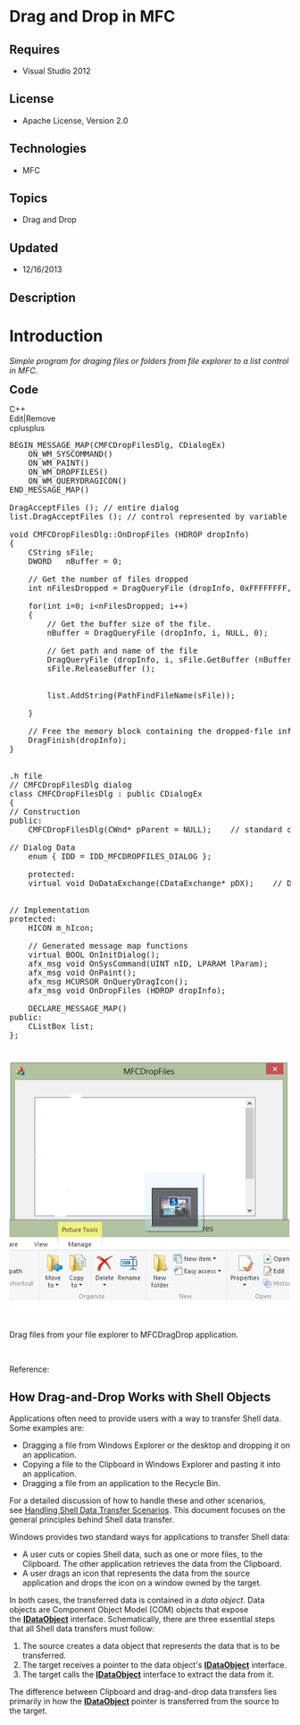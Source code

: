 # Drag and Drop in MFC
## Requires
- Visual Studio 2012
## License
- Apache License, Version 2.0
## Technologies
- MFC
## Topics
- Drag and Drop
## Updated
- 12/16/2013
## Description

<h1>Introduction</h1>
<p><em>Simple program for draging files or folders from file explorer to a list control in MFC.</em></p>
<p><span style="font-size:20px; font-weight:bold">Code</span></p>
<div class="scriptcode">
<div class="pluginEditHolder" pluginCommand="mceScriptCode">
<div class="title"><span>C&#43;&#43;</span></div>
<div class="pluginLinkHolder"><span class="pluginEditHolderLink">Edit</span>|<span class="pluginRemoveHolderLink">Remove</span></div>
<span class="hidden">cplusplus</span>

<div class="preview">
<pre class="cplusplus">BEGIN_MESSAGE_MAP(CMFCDropFilesDlg,&nbsp;CDialogEx)&nbsp;
&nbsp;&nbsp;&nbsp;&nbsp;ON_WM_SYSCOMMAND()&nbsp;
&nbsp;&nbsp;&nbsp;&nbsp;ON_WM_PAINT()&nbsp;
&nbsp;&nbsp;&nbsp;&nbsp;ON_WM_DROPFILES()&nbsp;
&nbsp;&nbsp;&nbsp;&nbsp;ON_WM_QUERYDRAGICON()&nbsp;
END_MESSAGE_MAP()&nbsp;
&nbsp;
DragAcceptFiles&nbsp;();&nbsp;<span class="cpp__com">//&nbsp;entire&nbsp;dialog</span>&nbsp;
list.DragAcceptFiles&nbsp;();&nbsp;<span class="cpp__com">//&nbsp;control&nbsp;represented&nbsp;by&nbsp;variable&nbsp;m_oPath</span>&nbsp;
&nbsp;
<span class="cpp__keyword">void</span>&nbsp;CMFCDropFilesDlg::OnDropFiles&nbsp;(<span class="cpp__datatype">HDROP</span>&nbsp;dropInfo)&nbsp;
{&nbsp;
&nbsp;&nbsp;&nbsp;&nbsp;CString&nbsp;sFile;&nbsp;
&nbsp;&nbsp;&nbsp;&nbsp;<span class="cpp__datatype">DWORD</span>&nbsp;&nbsp;&nbsp;nBuffer&nbsp;=&nbsp;<span class="cpp__number">0</span>;&nbsp;
&nbsp;
&nbsp;&nbsp;&nbsp;&nbsp;<span class="cpp__com">//&nbsp;Get&nbsp;the&nbsp;number&nbsp;of&nbsp;files&nbsp;dropped</span>&nbsp;
&nbsp;&nbsp;&nbsp;&nbsp;<span class="cpp__datatype">int</span>&nbsp;nFilesDropped&nbsp;=&nbsp;DragQueryFile&nbsp;(dropInfo,&nbsp;0xFFFFFFFF,&nbsp;NULL,&nbsp;<span class="cpp__number">0</span>);&nbsp;
&nbsp;
&nbsp;&nbsp;&nbsp;&nbsp;<span class="cpp__keyword">for</span>(<span class="cpp__datatype">int</span>&nbsp;i=<span class="cpp__number">0</span>;&nbsp;i&lt;nFilesDropped;&nbsp;i&#43;&#43;)&nbsp;
&nbsp;&nbsp;&nbsp;&nbsp;{&nbsp;
&nbsp;&nbsp;&nbsp;&nbsp;&nbsp;&nbsp;&nbsp;&nbsp;<span class="cpp__com">//&nbsp;Get&nbsp;the&nbsp;buffer&nbsp;size&nbsp;of&nbsp;the&nbsp;file.</span>&nbsp;
&nbsp;&nbsp;&nbsp;&nbsp;&nbsp;&nbsp;&nbsp;&nbsp;nBuffer&nbsp;=&nbsp;DragQueryFile&nbsp;(dropInfo,&nbsp;i,&nbsp;NULL,&nbsp;<span class="cpp__number">0</span>);&nbsp;
&nbsp;
&nbsp;&nbsp;&nbsp;&nbsp;&nbsp;&nbsp;&nbsp;&nbsp;<span class="cpp__com">//&nbsp;Get&nbsp;path&nbsp;and&nbsp;name&nbsp;of&nbsp;the&nbsp;file</span>&nbsp;
&nbsp;&nbsp;&nbsp;&nbsp;&nbsp;&nbsp;&nbsp;&nbsp;DragQueryFile&nbsp;(dropInfo,&nbsp;i,&nbsp;sFile.GetBuffer&nbsp;(nBuffer&nbsp;&#43;&nbsp;<span class="cpp__number">1</span>),&nbsp;nBuffer&nbsp;&#43;&nbsp;<span class="cpp__number">1</span>);&nbsp;
&nbsp;&nbsp;&nbsp;&nbsp;&nbsp;&nbsp;&nbsp;&nbsp;sFile.ReleaseBuffer&nbsp;();&nbsp;
&nbsp;&nbsp;&nbsp;&nbsp;&nbsp;&nbsp;&nbsp;&nbsp;&nbsp;
&nbsp;&nbsp;&nbsp;&nbsp;&nbsp;
&nbsp;&nbsp;&nbsp;&nbsp;&nbsp;&nbsp;&nbsp;&nbsp;list.AddString(PathFindFileName(sFile));&nbsp;
&nbsp;
&nbsp;&nbsp;&nbsp;&nbsp;}&nbsp;
&nbsp;
&nbsp;&nbsp;&nbsp;&nbsp;<span class="cpp__com">//&nbsp;Free&nbsp;the&nbsp;memory&nbsp;block&nbsp;containing&nbsp;the&nbsp;dropped-file&nbsp;information</span>&nbsp;
&nbsp;&nbsp;&nbsp;&nbsp;DragFinish(dropInfo);&nbsp;
}&nbsp;
&nbsp;
&nbsp;
.h&nbsp;file&nbsp;
<span class="cpp__com">//&nbsp;CMFCDropFilesDlg&nbsp;dialog</span>&nbsp;
<span class="cpp__keyword">class</span>&nbsp;CMFCDropFilesDlg&nbsp;:&nbsp;<span class="cpp__keyword">public</span>&nbsp;CDialogEx&nbsp;
{&nbsp;
<span class="cpp__com">//&nbsp;Construction</span>&nbsp;
<span class="cpp__keyword">public</span>:&nbsp;
&nbsp;&nbsp;&nbsp;&nbsp;CMFCDropFilesDlg(CWnd*&nbsp;pParent&nbsp;=&nbsp;NULL);&nbsp;&nbsp;&nbsp;&nbsp;<span class="cpp__com">//&nbsp;standard&nbsp;constructor</span>&nbsp;
&nbsp;
<span class="cpp__com">//&nbsp;Dialog&nbsp;Data</span>&nbsp;
&nbsp;&nbsp;&nbsp;&nbsp;<span class="cpp__keyword">enum</span>&nbsp;{&nbsp;IDD&nbsp;=&nbsp;IDD_MFCDROPFILES_DIALOG&nbsp;};&nbsp;
&nbsp;
&nbsp;&nbsp;&nbsp;&nbsp;<span class="cpp__keyword">protected</span>:&nbsp;
&nbsp;&nbsp;&nbsp;&nbsp;<span class="cpp__keyword">virtual</span>&nbsp;<span class="cpp__keyword">void</span>&nbsp;DoDataExchange(CDataExchange*&nbsp;pDX);&nbsp;&nbsp;&nbsp;&nbsp;<span class="cpp__com">//&nbsp;DDX/DDV&nbsp;support</span>&nbsp;
&nbsp;
&nbsp;
<span class="cpp__com">//&nbsp;Implementation</span>&nbsp;
<span class="cpp__keyword">protected</span>:&nbsp;
&nbsp;&nbsp;&nbsp;&nbsp;<span class="cpp__datatype">HICON</span>&nbsp;m_hIcon;&nbsp;
&nbsp;
&nbsp;&nbsp;&nbsp;&nbsp;<span class="cpp__com">//&nbsp;Generated&nbsp;message&nbsp;map&nbsp;functions</span>&nbsp;
&nbsp;&nbsp;&nbsp;&nbsp;<span class="cpp__keyword">virtual</span>&nbsp;<span class="cpp__datatype">BOOL</span>&nbsp;OnInitDialog();&nbsp;
&nbsp;&nbsp;&nbsp;&nbsp;afx_msg&nbsp;<span class="cpp__keyword">void</span>&nbsp;OnSysCommand(<span class="cpp__datatype">UINT</span>&nbsp;nID,&nbsp;<span class="cpp__datatype">LPARAM</span>&nbsp;lParam);&nbsp;
&nbsp;&nbsp;&nbsp;&nbsp;afx_msg&nbsp;<span class="cpp__keyword">void</span>&nbsp;OnPaint();&nbsp;
&nbsp;&nbsp;&nbsp;&nbsp;afx_msg&nbsp;<span class="cpp__datatype">HCURSOR</span>&nbsp;OnQueryDragIcon();&nbsp;
&nbsp;&nbsp;&nbsp;&nbsp;afx_msg&nbsp;<span class="cpp__keyword">void</span>&nbsp;OnDropFiles&nbsp;(<span class="cpp__datatype">HDROP</span>&nbsp;dropInfo);&nbsp;
&nbsp;
&nbsp;&nbsp;&nbsp;&nbsp;DECLARE_MESSAGE_MAP()&nbsp;
<span class="cpp__keyword">public</span>:&nbsp;
&nbsp;&nbsp;&nbsp;&nbsp;CListBox&nbsp;list;&nbsp;
};</pre>
</div>
</div>
</div>
<h1><img id="104587" src="104587-untitled.jpg" alt="" width="502" height="454"></h1>
<p>Drag files from your file explorer to MFCDragDrop application.</p>
<p>&nbsp;</p>
<p>Reference:</p>
<h2>How Drag-and-Drop Works with Shell Objects</h2>
<p>Applications often need to provide users with a way to transfer Shell data. Some examples are:</p>
<ul>
<li>Dragging a file from Windows Explorer or the desktop and dropping it on an application.
</li><li>Copying a file to the Clipboard in Windows Explorer and pasting it into an application.
</li><li>Dragging a file from an application to the Recycle Bin. </li></ul>
<p>For a detailed discussion of how to handle these and other scenarios, see&nbsp;<a href="http://msdn.microsoft.com/en-us/library/windows/desktop/bb776904(v=vs.85).aspx">Handling Shell Data Transfer Scenarios</a>. This document focuses on the general principles
 behind Shell data transfer.</p>
<p>Windows provides two standard ways for applications to transfer Shell data:</p>
<ul>
<li>A user cuts or copies Shell data, such as one or more files, to the Clipboard. The other application retrieves the data from the Clipboard.
</li><li>A user drags an icon that represents the data from the source application and drops the icon on a window owned by the target.
</li></ul>
<p>In both cases, the transferred data is contained in a&nbsp;<em>data object</em>. Data objects are Component Object Model (COM) objects that expose the&nbsp;<a href="http://msdn.microsoft.com/en-us/library/windows/desktop/ms688421(v=vs.85).aspx"><strong>IDataObject</strong></a>&nbsp;interface.
 Schematically, there are three essential steps that all Shell data transfers must follow:</p>
<ol>
<li>The source creates a data object that represents the data that is to be transferred.
</li><li>The target receives a pointer to the data object's&nbsp;<a href="http://msdn.microsoft.com/en-us/library/windows/desktop/ms688421(v=vs.85).aspx"><strong>IDataObject</strong></a>&nbsp;interface.
</li><li>The target calls the&nbsp;<a href="http://msdn.microsoft.com/en-us/library/windows/desktop/ms688421(v=vs.85).aspx"><strong>IDataObject</strong></a>&nbsp;interface to extract the data from it.
</li></ol>
<p>The difference between Clipboard and drag-and-drop data transfers lies primarily in how the&nbsp;<a href="http://msdn.microsoft.com/en-us/library/windows/desktop/ms688421(v=vs.85).aspx"><strong>IDataObject</strong></a>&nbsp;pointer is transferred from the
 source to the target.</p>
